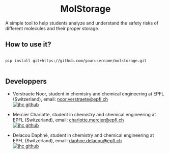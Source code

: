 <h1 align="center">MolStorage</h1>

A simple tool to help students analyze and understand the safety risks of different molecules and their proper storage.

## How to use it?

<pre>
<code>
pip install git+https://github.com/yourusername/molstorage.git
</code>
</pre>


## Developpers
- Verstraete Noor, student in chemistry and chemical engineering at EPFL (Switzerland), email: noor.verstraete@epfl.ch  
[![jhc github](https://img.shields.io/badge/GitHub-noorvrst-181717.svg?style=flat&logo=github)](https://github.com/noorvrst)

- Mercier Charlotte, student in chemistry and chemical engineering at EPFL (Switzerland), email: charlotte.mercier@epfl.ch  
[![jhc github](https://img.shields.io/badge/GitHub-chacha333%20create-181717.svg?style=flat&logo=github)](https://github.com/chacha333-create)


- Delacou Daphné, student in chemistry and chemical engineering at EPFL (Switzerland), email: daphne.delacou@epfl.ch  
[![jhc github](https://img.shields.io/badge/GitHub-ddelacou-181717.svg?style=flat&logo=github)](https://github.com/ddelacou)
    
